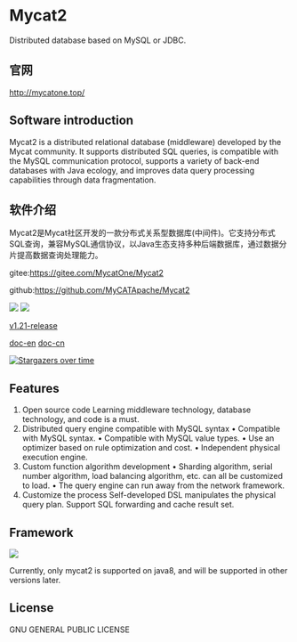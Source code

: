 # Mycat2

Distributed database based on MySQL or JDBC.
## 官网
http://mycatone.top/

## Software introduction
Mycat2 is a distributed relational database (middleware) developed by the Mycat community. It supports distributed SQL queries, is compatible with the MySQL communication protocol, supports a variety of back-end databases with Java ecology, and improves data query processing capabilities through data fragmentation.
## 软件介绍
Mycat2是Mycat社区开发的一款分布式关系型数据库(中间件)。它支持分布式SQL查询，兼容MySQL通信协议，以Java生态支持多种后端数据库，通过数据分片提高数据查询处理能力。

gitee:https://gitee.com/MycatOne/Mycat2

github:https://github.com/MyCATApache/Mycat2

![](https://github.com/MyCATApache/Mycat2/workflows/Java%20CI%20-%20Mycat2%20Main/badge.svg)
![](https://github.com/MyCATApache/Mycat2/workflows/Java%20CI%20-%20Mycat2%20Dev/badge.svg)


[v1.21-release](https://github.com/MyCATApache/Mycat2/releases/tag/v1.21-2022-2-18)



[doc-en](https://www.yuque.com/ccazhw/ml3nkf/bef923fb8acc57e0f805d45ef7782670?translate=en)
[doc-cn](https://www.yuque.com/books/share/6606b3b6-3365-4187-94c4-e51116894695)


[![Stargazers over time](https://starchart.cc/MyCATApache/Mycat2.svg)](https://starchart.cc/MyCATApache/Mycat2)
      

## Features
1. Open source code
Learning middleware technology, database technology, and code is a must.
2. Distributed query engine compatible with MySQL syntax
• Compatible with MySQL syntax.
• Compatible with MySQL value types.
• Use an optimizer based on rule optimization and cost.
• Independent physical execution engine.
3. Custom function algorithm development
• Sharding algorithm, serial number algorithm, load balancing algorithm, etc. can all be customized to load.
• The query engine can run away from the network framework.
4. Customize the process
Self-developed DSL manipulates the physical query plan.
Support SQL forwarding and cache result set.



## Framework

![](https://cdn.nlark.com/yuque/0/2021/png/658548/1615792485342-b0f62690-e0cf-4f4a-89b6-18e5e1487227.png)

Currently, only mycat2 is supported on java8, and will be supported in other versions later.



## License

GNU GENERAL PUBLIC LICENSE
